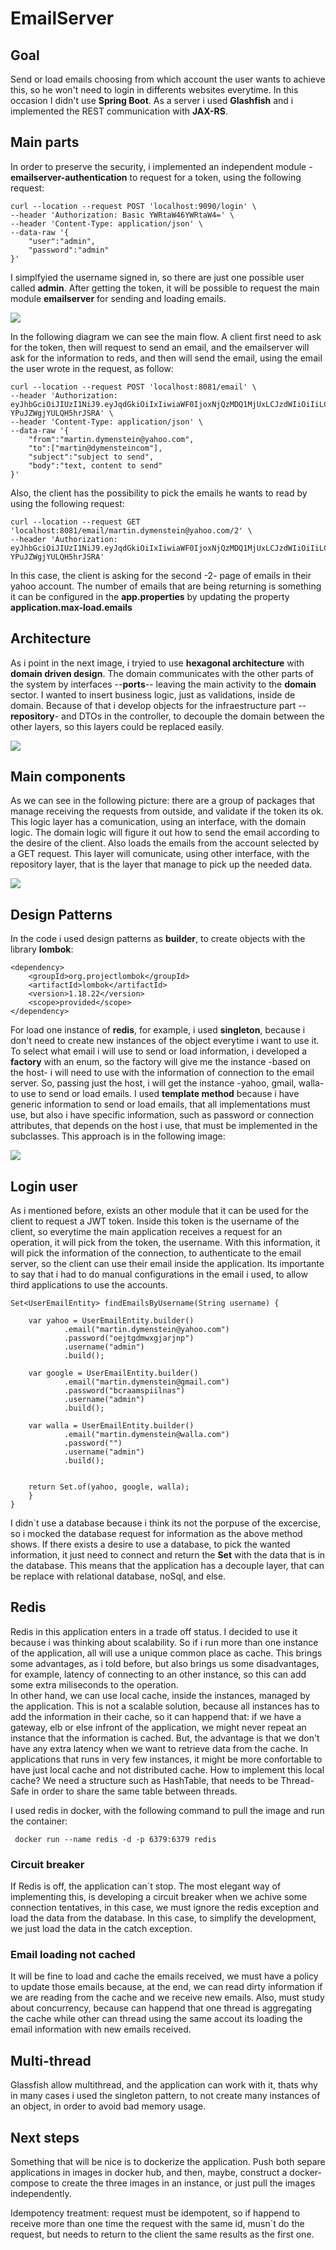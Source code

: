 # EmailServer

## Goal

Send or load emails choosing from which account the user wants to achieve this, so he won't need to login in differents websites everytime. In this occasion I didn't use **Spring Boot**. As a server i used **Glashfish** and i implemented the REST communication with **JAX-RS**.

## Main parts

In order to preserve the security, i implemented an independent module -**emailserver-authentication** to request for a token, using the following request:

```
curl --location --request POST 'localhost:9090/login' \
--header 'Authorization: Basic YWRtaW46YWRtaW4=' \
--header 'Content-Type: application/json' \
--data-raw '{
    "user":"admin",
    "password":"admin"
}'
```
I simplfyied the username signed in, so there are just one possible user called **admin**. After getting the token, it will be possible to request the main module
**emailserver** for sending and loading emails.

![](https://github.com/mdymen85/emailserver/blob/main/interaction.png)

In the following diagram we can see the main flow. A client first need to ask for the token, then will request to send an email, and the emailserver will ask for the information to reds, and then will send the email, using the email the user wrote in the request, as follow:

```
curl --location --request POST 'localhost:8081/email' \
--header 'Authorization: eyJhbGciOiJIUzI1NiJ9.eyJqdGkiOiIxIiwiaWF0IjoxNjQzMDQ1MjUxLCJzdWIiOiIiLCJpc3MiOiJhZG1pbiIsImV4cCI6MTY0MzA0ODg1MX0.u0ZEowkbEgB5_AtSLdRjlt-YPuJZWgjYULQH5hrJSRA' \
--header 'Content-Type: application/json' \
--data-raw '{
    "from":"martin.dymenstein@yahoo.com",
    "to":["martin@dymensteincom"],
    "subject":"subject to send",
    "body":"text, content to send"
}'
```
Also, the client has the possibility to pick the emails he wants to read by using the following request:

```
curl --location --request GET 'localhost:8081/email/martin.dymenstein@yahoo.com/2' \
--header 'Authorization: eyJhbGciOiJIUzI1NiJ9.eyJqdGkiOiIxIiwiaWF0IjoxNjQzMDQ1MjUxLCJzdWIiOiIiLCJpc3MiOiJhZG1pbiIsImV4cCI6MTY0MzA0ODg1MX0.u0ZEowkbEgB5_AtSLdRjlt-YPuJZWgjYULQH5hrJSRA'
```
In this case, the client is asking for the second -2- page of emails in their yahoo account. The number of emails that are being returning is something it can be configured in the **app.properties** by updating the property **application.max-load.emails**


## Architecture

As i point in the next image, i tryied to use **hexagonal architecture** with **domain driven design**. The domain communicates with the other parts of the system by interfaces --**ports**-- leaving the main activity to the **domain** sector. I wanted to insert business logic, just as validations, inside de domain. Because of that i develop objects for the infraestructure part --**repository**- and DTOs in the controller, to decouple the domain between the other layers, so this layers could be replaced easily.

![](https://github.com/mdymen85/emailserver/blob/main/architecture.png)

## Main components

As we can see in the following picture: there are a group of packages that manage receiving the requests from outside, and validate if the token its ok. This logic layer has a comunication, using an interface, with the domain logic. The domain logic will figure it out how to send the email according to the desire of the client. Also loads the emails from the account selected by a GET request. This layer will comunicate, using other interface, with the repository layer, that is the layer that manage to pick up the needed data.

![](https://github.com/mdymen85/emailserver/blob/main/packages.png)

## Design Patterns

In the code i used design patterns as **builder**, to create objects with the library **lombok**:

```
<dependency>
	<groupId>org.projectlombok</groupId>
	<artifactId>lombok</artifactId>
	<version>1.18.22</version>
	<scope>provided</scope>
</dependency>
```
For load one instance of **redis**, for example, i used **singleton**, because i don't need to create new instances of the object everytime i want to use it. To select what email i will use to send or load information, i developed a **factory** with an enum, so the factory will give me the instance -based on the host- i will need to use with the information of connection to the email server. So, passing just the host, i will get the instance -yahoo, gmail, walla- to use to send or load emails. I used **template method** because i have generic information to send or load emails, that all implementations must use, but also i have specific information, such as password or connection attributes, that depends on the host i use, that must be implemented in the subclasses. This approach is in the following image:

![](https://github.com/mdymen85/emailserver/blob/main/factory.png)

## Login user

As i mentioned before, exists an other module that it can be used for the client to request a JWT token. Inside this token is the username of the client, so everytime the main application receives a request for an operation, it will pick from the token, the username. With this information, it will pick the information of the connection, to authenticate to the email server, so the client can use their email inside the application. Its importante to say that i had to do manual configurations in the email i used, to allow third applications to use the accounts.

```
Set<UserEmailEntity> findEmailsByUsername(String username) {
		
	var yahoo = UserEmailEntity.builder()
			.email("martin.dymenstein@yahoo.com")
			.password("oejtgdmwxgjarjnp")
			.username("admin")
			.build();

	var google = UserEmailEntity.builder()
			.email("martin.dymenstein@gmail.com")
			.password("bcraamspiilnas")
			.username("admin")
			.build();

	var walla = UserEmailEntity.builder()
			.email("martin.dymenstein@walla.com")
			.password("")
			.username("admin")
			.build();


	return Set.of(yahoo, google, walla);
	}
}
```
I didn`t use a database because i think its not the porpuse of the excercise, so i mocked the database request for information as the above method shows. If there exists a desire to use a database, to pick the wanted information, it just need to connect and return the **Set<UserEmailEntity>** with the data that is in the database. This means that the application has a decouple layer, that can be replace with relational database, noSql, and else.

## Redis

Redis in this application enters in a trade off status. I decided to use it because i was thinking about scalability. So if i run more than one instance of the application, all will use a unique common place as cache. This brings some advantages, as i told before, but also brings us some disadvantages, for example, latency of connecting to an other instance, so this can add some extra miliseconds to the operation.  
In other hand, we can use local cache, inside the instances, managed by the application. This is not a scalable solution, because all instances has to add the information in their cache, so it can happend that: if we have a gateway, elb or else infront of the application, we might never repeat an instance that the information is cached. But, the advantage is that we don't have any extra latency when we want to retrieve data from the cache. In applications that runs in very few instances, it might be more confortable to have just local cache and not distributed cache.
How to implement this local cache? We need a structure such as HashTable, that needs to be Thread-Safe in order to share the same table between threads.

I used redis in docker, with the following command to pull the image and run the container:

```
 docker run --name redis -d -p 6379:6379 redis
```

### Circuit breaker

If Redis is off, the application can`t stop. The most elegant way of implementing this, is developing a circuit breaker when we achive some connection tentatives, in this case, we must ignore the redis exception and load the data from the database. In this case, to simplify the development, we just load the data in the catch exception.

### Email loading not cached

It will be fine to load and cache the emails received, we must have a policy to update those emails because, at the end, we can read dirty information if we are reading from the cache and we receive new emails. Also, must study about concurrency, because can happend that one thread is aggregating the cache while other can thread using the same accout its loading the email information with new emails received.

## Multi-thread

Glassfish allow multithread, and the application can work with it, thats why in many cases i used the singleton pattern, to not create many instances of an object, in order to avoid bad memory usage.

## Next steps

Something that will be nice is to dockerize the application. Push both separe applications in images in docker hub, and then, maybe, construct a docker-compose to create the three images in an instance, or just pull the images independently.

Idempotency treatment: request must be idempotent, so if happend to receive more than one time the request with the same id, musn`t do the request, but needs to return to the client the same results as the first one.

